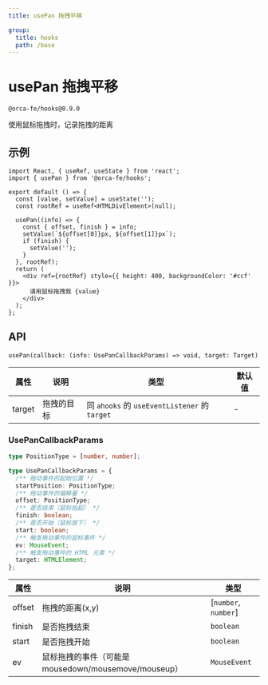 ```yaml
---
title: usePan 拖拽平移

group:
  title: hooks
  path: /base
---
```


# usePan 拖拽平移

`@orca-fe/hooks@0.9.0`

使用鼠标拖拽时，记录拖拽的距离

## 示例

```tsx
import React, { useRef, useState } from 'react';
import { usePan } from '@orca-fe/hooks';

export default () => {
  const [value, setValue] = useState('');
  const rootRef = useRef<HTMLDivElement>(null);

  usePan((info) => {
    const { offset, finish } = info;
    setValue(`${offset[0]}px, ${offset[1]}px`);
    if (finish) {
      setValue('');
    }
  }, rootRef);
  return (
    <div ref={rootRef} style={{ height: 400, backgroundColor: '#ccf' }}>
      请用鼠标拖拽我 {value}
    </div>
  );
};
```

## API

`usePan(callback: (info: UsePanCallbackParams) => void, target: Target)`

| 属性   | 说明       | 类型                                          | 默认值 |
| ------ | ---------- | --------------------------------------------- | ------ |
| target | 拖拽的目标 | 同 `ahooks` 的 `useEventListener` 的 `target` | -      |

### UsePanCallbackParams

```ts | pure
type PositionType = [number, number];

type UsePanCallbackParams = {
  /** 拖动事件的起始位置 */
  startPosition: PositionType;
  /** 拖动事件的偏移量 */
  offset: PositionType;
  /** 是否结束（鼠标抬起） */
  finish: boolean;
  /** 是否开始（鼠标按下） */
  start: boolean;
  /** 触发拖动事件的鼠标事件 */
  ev: MouseEvent;
  /** 触发拖动事件的 HTML 元素 */
  target: HTMLElement;
};
```

| 属性   | 说明                                                 | 类型                 |
| ------ | ---------------------------------------------------- | -------------------- |
| offset | 拖拽的距离(x,y)                                      | [`number`, `number`] |
| finish | 是否拖拽结束                                         | `boolean`            |
| start  | 是否拖拽开始                                         | `boolean`            |
| ev     | 鼠标拖拽的事件（可能是 mousedown/mousemove/mouseup） | `MouseEvent`         |
